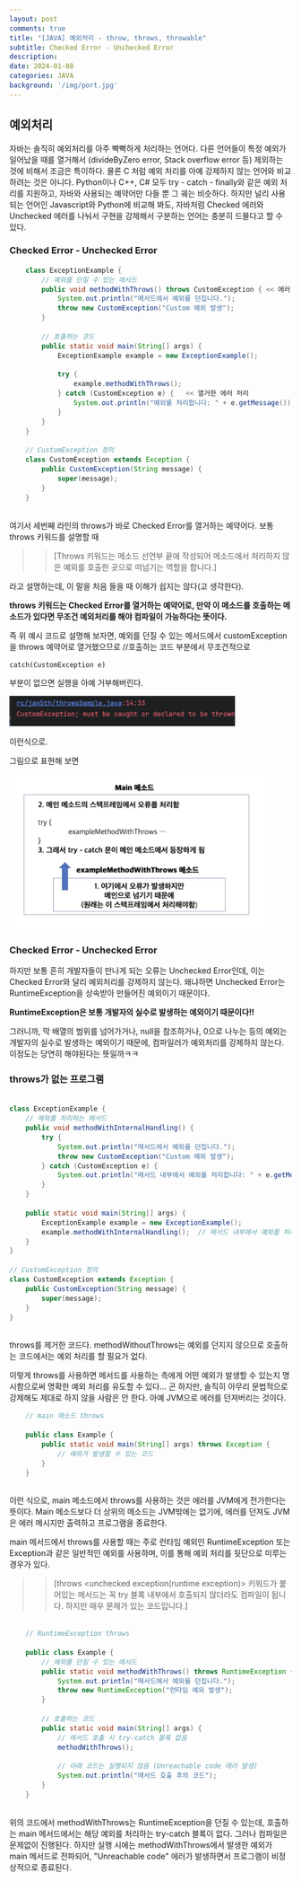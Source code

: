 ```yaml
---
layout: post
comments: true
title: "[JAVA] 예외처리 - throw, throws, throwable"
subtitle: Checked Error - Unchecked Error
description: 
date: 2024-01-08
categories: JAVA
background: '/img/port.jpg'
---
```


## 예외처리

자바는 솔직히 예외처리를 아주 빡빡하게 처리하는 언어다. 
다른 언어들이 특정 예외가 일어났을 때를 열거해서 (divideByZero error, Stack overflow error 등) 제외하는 것에 비해서 조금은 특이하다.
물론 C 처럼 예외 처리를 아예 강제하지 않는 언어와 비교하려는 것은 아니다. 
Python이나 C++, C# 모두 try - catch - finally와 같은 예외 처리를 지원하고, 자바와 사용되는 예약어만 다들 뿐 그 궤는 비슷하다.
하지만 널리 사용되는 언어인 Javascript와 Python에 비교해 봐도, 자바처럼 Checked 에러와 Unchecked 에러를 나눠서 구현을 강제해서 구분하는 언어는 충분히 드물다고 할 수 있다.

### Checked Error - Unchecked Error

~~~ java
    class ExceptionExample {
        // 예외를 던질 수 있는 메서드
        public void methodWithThrows() throws CustomException { << 에러 열거
            System.out.println("메서드에서 예외를 던집니다.");
            throw new CustomException("Custom 예외 발생");
        }

        // 호출하는 코드
        public static void main(String[] args) {
            ExceptionExample example = new ExceptionExample();

            try {
                example.methodWithThrows();
            } catch (CustomException e) {   << 열거한 에러 처리
                System.out.println("예외를 처리합니다: " + e.getMessage());
            }
        }
    }

    // CustomException 정의
    class CustomException extends Exception {
        public CustomException(String message) {
            super(message);
        }
    }
    
~~~

여기서 세번째 라인의 throws가 바로 Checked Error를 열거하는 예약어다. 보통 throws 키워드를 설명할 때

>> [Throws 키워드는 메소드 선언부 끝에 작성되어 메소드에서 처리하지 않은 예외를 호출한 곳으로 떠넘기는 역할을 합니다.]

라고 설명하는데, 이 말을 처음 들을 때 이해가 쉽지는 않다(고 생각한다).

**throws 키워드는 Checked Error를 열거하는 예약어로, 만약 이 메소드를 호출하는 메소드가 있다면 무조건 예외처리를 해야 컴파일이 가능하다는 뜻이다.**

즉 위 예시 코드로 설명해 보자면, 예외를 던질 수 있는 메서드에서 customException을 throws 예약어로 열거했으므로 //호출하는 코드 부분에서 무조건적으로 

    catch(CustomException e)

부분이 없으면 실행을 아예 거부해버린다.

<img src="/img/posts/JAVA/throws.PNG" style="width: 80%">

이런식으로. 

그림으로 표현해 보면

<img src="/img/posts/JAVA/exception.png" style="width: 90%">

### Checked Error - Unchecked Error

하지만 보통 흔히 개발자들이 만나게 되는 오류는 Unchecked Error인데, 이는 Checked Error와 달리 예외처리를 강제하지 않는다.
왜냐하면 Unchecked Error는 RuntimeException을 상속받아 만들어진 예외이기 때문이다. 

**RuntimeException은 보통 개발자의 실수로 발생하는 예외이기 때문이다!!**

그러니까, 막 배열의 범위를 넘어가거나, null을 참조하거나, 0으로 나누는 등의 예외는 개발자의 실수로 발생하는 예외이기 때문에, 컴파일러가 예외처리를 강제하지 않는다.
이정도는 당연히 해야된다는 뜻일까ㅋㅋ

### throws가 없는 프로그램

~~~ java

class ExceptionExample {
    // 예외를 처리하는 메서드
    public void methodWithInternalHandling() {
        try {
            System.out.println("메서드에서 예외를 던집니다.");
            throw new CustomException("Custom 예외 발생");
        } catch (CustomException e) {
            System.out.println("메서드 내부에서 예외를 처리합니다: " + e.getMessage());
        }
    }

    public static void main(String[] args) {
        ExceptionExample example = new ExceptionExample();
        example.methodWithInternalHandling();  // 메서드 내부에서 예외를 처리함
    }
}

// CustomException 정의
class CustomException extends Exception {
    public CustomException(String message) {
        super(message);
    }
}
        
~~~


throws를 제거한 코드다. methodWithoutThrows는 예외를 던지지 않으므로 호출하는 코드에서는 예외 처리를 할 필요가 없다.

이렇게 throws를 사용하면 메서드를 사용하는 측에게 어떤 예외가 발생할 수 있는지 명시함으로써 명확한 예외 처리를 유도할 수 있다... 곤 하지만, 
솔직히 아무리 문법적으로 강제해도 제대로 하지 않을 사람은 안 한다. 아예 JVM으로 에러를 던져버리는 것이다. 

    
~~~ java
    // main 메소드 throws

    public class Example {
        public static void main(String[] args) throws Exception {
            // 예외가 발생할 수 있는 코드
        }
    }
    
~~~

이런 식으로, main 메소드에서 throws를 사용하는 것은 에러를 JVM에게 전가한다는 뜻이다. Main 메소드보다 더 상위의 메소드는 JVM밖에는 없기에, 에러를 던져도 JVM은 에러 메시지만 출력하고 프로그램을 종료한다.

main 메서드에서 throws를 사용할 때는 주로 런타임 예외인 RuntimeException 또는 Exception과 같은 일반적인 예외를 사용하며, 이를 통해 예외 처리를 뒷단으로 미루는 경우가 있다.


>> [throws <unchecked exception(runtime exception)> 키워드가 붙어있는 메서드는 꼭 try 블록 내부에서 호출되지 않더라도 컴파일이 됩니다. 하지만 매우 문제가 있는 코드입니다.]

~~~ java

    // RuntimeException throws

    public class Example {
        // 예외를 던질 수 있는 메서드
        public static void methodWithThrows() throws RuntimeException {
            System.out.println("메서드에서 예외를 던집니다.");
            throw new RuntimeException("런타임 예외 발생");
        }

        // 호출하는 코드
        public static void main(String[] args) {
            // 메서드 호출 시 try-catch 블록 없음
            methodWithThrows();
            
            // 아래 코드는 실행되지 않음 (Unreachable code 에러 발생)
            System.out.println("메서드 호출 후의 코드");
        }
    }
    
~~~

위의 코드에서 methodWithThrows는 RuntimeException을 던질 수 있는데, 호출하는 main 메서드에서는 해당 예외를 처리하는 try-catch 블록이 없다. 그러나 컴파일은 문제없이 진행된다.
하지만 실행 시에는 methodWithThrows에서 발생한 예외가 main 메서드로 전파되어, "Unreachable code" 에러가 발생하면서 프로그램이 비정상적으로 종료된다. 

